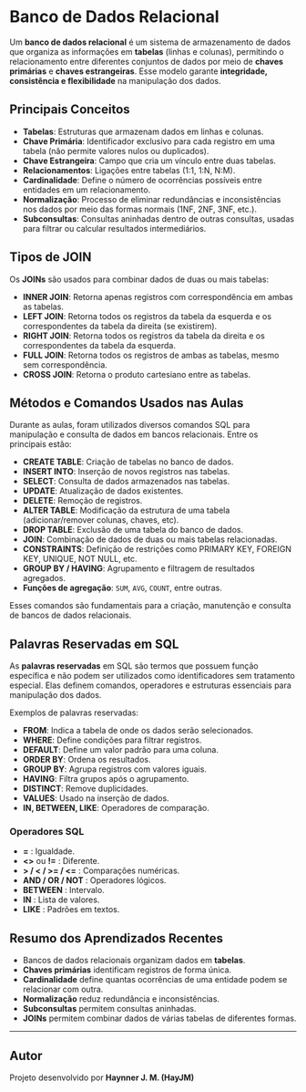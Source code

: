 # Banco de Dados Relacional

Um **banco de dados relacional** é um sistema de armazenamento de dados que organiza as informações em **tabelas** (linhas e colunas), permitindo o relacionamento entre diferentes conjuntos de dados por meio de **chaves primárias** e **chaves estrangeiras**. Esse modelo garante **integridade, consistência e flexibilidade** na manipulação dos dados.

## Principais Conceitos

- **Tabelas**: Estruturas que armazenam dados em linhas e colunas.
- **Chave Primária**: Identificador exclusivo para cada registro em uma tabela (não permite valores nulos ou duplicados).
- **Chave Estrangeira**: Campo que cria um vínculo entre duas tabelas.
- **Relacionamentos**: Ligações entre tabelas (1:1, 1:N, N:M).
- **Cardinalidade**: Define o número de ocorrências possíveis entre entidades em um relacionamento.
- **Normalização**: Processo de eliminar redundâncias e inconsistências nos dados por meio das formas normais (1NF, 2NF, 3NF, etc.).
- **Subconsultas**: Consultas aninhadas dentro de outras consultas, usadas para filtrar ou calcular resultados intermediários.

## Tipos de JOIN

Os **JOINs** são usados para combinar dados de duas ou mais tabelas:

- **INNER JOIN**: Retorna apenas registros com correspondência em ambas as tabelas.
- **LEFT JOIN**: Retorna todos os registros da tabela da esquerda e os correspondentes da tabela da direita (se existirem).
- **RIGHT JOIN**: Retorna todos os registros da tabela da direita e os correspondentes da tabela da esquerda.
- **FULL JOIN**: Retorna todos os registros de ambas as tabelas, mesmo sem correspondência.
- **CROSS JOIN**: Retorna o produto cartesiano entre as tabelas.

## Métodos e Comandos Usados nas Aulas

Durante as aulas, foram utilizados diversos comandos SQL para manipulação e consulta de dados em bancos relacionais. Entre os principais estão:

- **CREATE TABLE**: Criação de tabelas no banco de dados.
- **INSERT INTO**: Inserção de novos registros nas tabelas.
- **SELECT**: Consulta de dados armazenados nas tabelas.
- **UPDATE**: Atualização de dados existentes.
- **DELETE**: Remoção de registros.
- **ALTER TABLE**: Modificação da estrutura de uma tabela (adicionar/remover colunas, chaves, etc).
- **DROP TABLE**: Exclusão de uma tabela do banco de dados.
- **JOIN**: Combinação de dados de duas ou mais tabelas relacionadas.
- **CONSTRAINTS**: Definição de restrições como PRIMARY KEY, FOREIGN KEY, UNIQUE, NOT NULL, etc.
- **GROUP BY / HAVING**: Agrupamento e filtragem de resultados agregados.
- **Funções de agregação**: `SUM`, `AVG`, `COUNT`, entre outras.

Esses comandos são fundamentais para a criação, manutenção e consulta de bancos de dados relacionais.

## Palavras Reservadas em SQL

As **palavras reservadas** em SQL são termos que possuem função específica e não podem ser utilizados como identificadores sem tratamento especial. Elas definem comandos, operadores e estruturas essenciais para manipulação dos dados.

Exemplos de palavras reservadas:

- **FROM**: Indica a tabela de onde os dados serão selecionados.
- **WHERE**: Define condições para filtrar registros.
- **DEFAULT**: Define um valor padrão para uma coluna.
- **ORDER BY**: Ordena os resultados.
- **GROUP BY**: Agrupa registros com valores iguais.
- **HAVING**: Filtra grupos após o agrupamento.
- **DISTINCT**: Remove duplicidades.
- **VALUES**: Usado na inserção de dados.
- **IN, BETWEEN, LIKE**: Operadores de comparação.

### Operadores SQL

- **=** : Igualdade.  
- **<>** ou **!=** : Diferente.  
- **> / < / >= / <=** : Comparações numéricas.  
- **AND / OR / NOT** : Operadores lógicos.  
- **BETWEEN** : Intervalo.  
- **IN** : Lista de valores.  
- **LIKE** : Padrões em textos.  

## Resumo dos Aprendizados Recentes

- Bancos de dados relacionais organizam dados em **tabelas**.  
- **Chaves primárias** identificam registros de forma única.  
- **Cardinalidade** define quantas ocorrências de uma entidade podem se relacionar com outra.  
- **Normalização** reduz redundância e inconsistências.  
- **Subconsultas** permitem consultas aninhadas.  
- **JOINs** permitem combinar dados de várias tabelas de diferentes formas.  

---

## Autor

Projeto desenvolvido por **Haynner J. M. (HayJM)**
